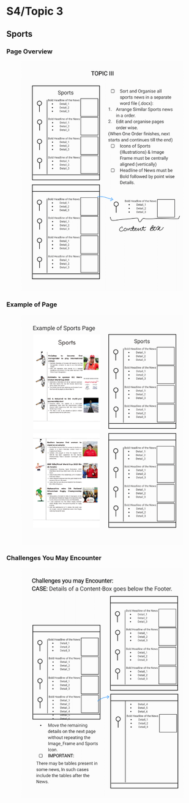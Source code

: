 # S4/Topic 3

## Sports

### Page Overview

<figure><img src="../../.gitbook/assets/V2-Magazine Design Gudelines Book-61.png" alt=""><figcaption></figcaption></figure>

### Example of Page

<figure><img src="../../.gitbook/assets/V2-Magazine Design Gudelines Book-62.png" alt=""><figcaption></figcaption></figure>

### Challenges You May Encounter

<figure><img src="../../.gitbook/assets/V2-Magazine Design Gudelines Book-63.png" alt=""><figcaption></figcaption></figure>
